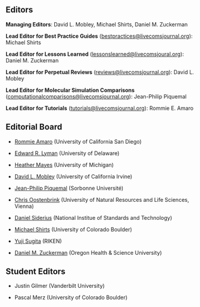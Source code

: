 ## Editors

**Managing Editors**: David L. Mobley, Michael Shirts, Daniel M. Zuckerman

**Lead Editor for Best Practice Guides** (bestpractices@livecomsjournal.org): Michael Shirts

**Lead Editor for Lessons Learned** (lessonslearned@livecomsjoural.org): Daniel M. Zuckerman 

**Lead Editor for Perpetual Reviews** (reviews@livecomsjournal.org): David L. Mobley

**Lead Editor for Molecular Simulation Comparisons** (computationalcomparisons@livecomsjournal.org): Jean-Philip Piquemal

**Lead Editor for Tutorials** (tutorials@livecomsjournal.org): Rommie E. Amaro

## Editorial Board

- [Rommie Amaro](https://amarolab.ucsd.edu/) (University of California San Diego)

- [Edward R. Lyman](http://lymangroup.physics.udel.edu/) (University of Delaware)

- [Heather Mayes](http://cheresearch.engin.umich.edu/mayes/team/) (University of Michigan)

- [David L. Mobley](https://mobleylab.org/) (University of California Irvine)

- [Jean-Philip Piquemal](http://www.lct.jussieu.fr/pagesperso/jpp/) (Sorbonne Université)

- [Chris Oostenbrink](http://www.map.boku.ac.at/en/mms/) (University of Natural Resources and Life Sciences, Vienna)

- [Daniel Siderius](https://www.nist.gov/people/daniel-siderius) (National Institue of Standards and Technology)

- [Michael Shirts](https://www.colorado.edu/lab/shirtsgroup/) (University of Colorado Boulder)

- [Yuji Sugita](http://www.riken.jp/en/research/labs/chief/theor_mol_sci/) (RIKEN)

- [Daniel M. Zuckerman](http://www.ohsuwelcome.com/xd/education/schools/school-of-medicine/departments/basic-science-departments/biomedical-engineering/bme-labs/zuckerman-lab/index.cfm) (Oregon Health & Science University)

## Student Editors

- Justin Gilmer (Vanderbilt University)

- Pascal Merz (University of Colorado Boulder)
